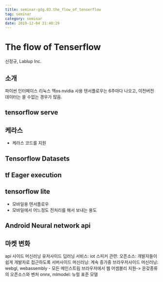 ```yaml
---
title: seminar-gdg.03.the_flow_of_tenserflow
tag: seminar
category: seminar
date: 2019-12-04 21:40:29
---
```

# The flow of Tenserflow
신정규, Lablup Inc.
## 소개
파이썬 인터페이스
리눅스 맥os
nvidia 사용
텐서플로우는 6주마다 나오고, 이전버전 데이터는 쓸 수없는 경우가 많음.
## tensorflow serve
## 케라스
- 케라스 코드를 지원
## Tensorflow Datasets
## tf Eager execution
## tensorflow lite
- 모바일용 텐서플로우
- 모바일에서 어느정도 전처리를 해서 보내는 용도
## Android Neural network api
## 마켓 변화
api 사이드 머신러닝
유저사이드 딥러닝 서비스: iot
스피커 관련: 
오픈소스: 개발자들이 쉽게 개발자로 접근하도록
서버사이드 머신러닝: 계속 증가중
브라우저사이드 머신러닝: webgl, webassembly
    - 모든 메인스트림 브라우저에서 웹 어셈블리 지원-> 온갖종류의 오픈소스와 벤처
onnx, mlmodel: 뉴럴 표준 모델